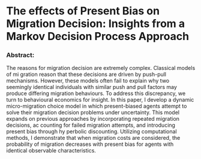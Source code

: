 # The effects of Present Bias on Migration Decision: Insights from a Markov Decision Process Approach

### Abstract:

The reasons for migration decision are extremely complex. Classical models of mi
gration reason that these decisions are driven by push-pull mechanisms. However,
these models often fail to explain why two seemingly identical individuals with similar 
push and pull factors may produce differing migration behaviours. To address
this discrepancy, we turn to behavioural economics for insight. In this paper, I
develop a dynamic micro-migration choice model in which present-biased agents
attempt to solve their migration decision problems under uncertainty. This model
expands on previous approaches by incorporating repeated migration decisions, ac
counting for failed migration attempts, and introducing present bias through hy
perbolic discounting. Utilizing computational methods, I demonstrate that when
migration costs are considered, the probability of migration decreases with present
bias for agents with identical observable characteristics.
